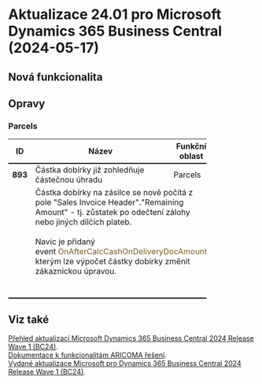 ﻿# Aktualizace 24.01 pro Microsoft Dynamics 365 Business Central (2024-05-17)

## Nová funkcionalita

## Opravy

### Parcels
<table style="width:80%"><tr><th style="width:8%">ID</th><th style="width:70%">Název</th><th style="width:22%">Funkční oblast</th></tr>
<tr>
        <td style="border-top: 2px solid #000;"><b>893</b></td>
        <td style="border-top: 2px solid #000;">Částka dobírky již zohledňuje částečnou úhradu</td>
        <td style="border-top: 2px solid #000;">Parcels</td>
        </tr><tr>
            <td style="border-bottom: 2px solid #000;"></td>
            <td style="border-bottom: 2px solid #000;" colspan="2"><div style="box-sizing:border-box;margin-bottom:20px;"><div style="box-sizing:border-box;margin:0px;">Částka dobírky na zásilce se nově počítá z pole &quot;Sales Invoice Header&quot;.&quot;Remaining Amount&quot; - tj. zůstatek po odečtení zálohy nebo jiných dílčích plateb. </div><div style="box-sizing:border-box;margin:0px;"><br style="box-sizing:border-box;"> </div><div style="box-sizing:border-box;margin:0px;">Navíc je přidaný event&nbsp;<span style="box-sizing:border-box;color:rgb(121, 94, 38);">OnAfterCalcCashOnDeliveryDocAmount,</span> </div><div style="box-sizing:border-box;margin:0px;">kterým lze výpočet částky dobírky změnit zákaznickou úpravou. </div> </div><br></td>
            </tr> </table>

## Viz také 

[Přehled aktualizací Microsoft Dynamics 365 Business Central 2024 Release Wave 1 (BC24)](Updates-bc24.md).  
[Dokumentace k funkcionalitám ARICOMA řešení](https://muj.autocont.cz/docs/cs-cz/dynamics365/business-central/Solutions/solutions.html).  
[Vydané aktualizace Microsoft pro Dynamics 365 Business Central 2024 Release Wave 1 (BC24)](https://learn.microsoft.com/en-us/dynamics365/business-central/dev-itpro/whatsnew/whatsnew-update-24-1).
